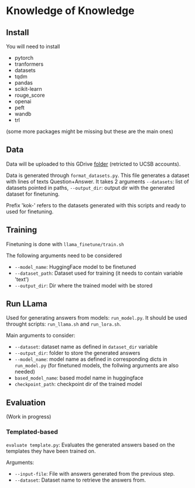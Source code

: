 # Knowledge of Knowledge


## Install

You will need to install
 - pytorch
 - tranformers
 - datasets
 - tqdm
 - pandas
 - scikit-learn
 - rouge_score
 - openai
 - peft
 - wandb
 - trl

(some more packages might be missing but these are the main ones)

## Data

Data will be uploaded to this GDrive [folder](https://drive.google.com/drive/folders/1A_RzxAUSn7tOMrxcB4ocW86rc1r6TgfK?usp=sharing) (retricted to UCSB accounts). 

Data is generated through `format_datasets.py`. This file generates a dataset with lines of texts Question+Answer. It takes 2 arguments `--datasets`: list of datasets pointed in paths, `--output_dir`: output dir with the generated dataset for finetuning.

Prefix 'kok-' refers to the datasets generated with this scripts and ready to used for finetuning.


## Training

Finetuning is done with `llama_finetune/train.sh`

The following arguments need to be considered 

- `--model_name`: HuggingFace model to be finetuned
- `--dataset_path`: Dataset used for training (it needs to contain variable 'text')
- `--output_dir`: Dir where the trained model with be stored

## Run LLama

Used for generating answers from models: `run_model.py`. It should be used throught scripts: `run_llama.sh` and `run_lora.sh`.

Main arguments to consider: 
- `--dataset`: dataset name as defined in `dataset_dir` variable
- `--output_dir`: folder to store the generated answers
- `--model_name`: model name as defined in corresponding dicts in `run_model.py`
(for finetuned models, the follwing arguments are also needed)
- `based_model_name`: based model name in huggingface
- `checkpoint_path`: checkpoint dir of the trained model

## Evaluation

(Work in progress)

### Templated-based

`evaluate template.py`: Evaluates the generated answers based on the templates they have been trained on. 

Arguments: 
- `--input-file`: File with answers generated from the previous step.
- `--dataset`: Dataset name to retrieve the answers from. 
